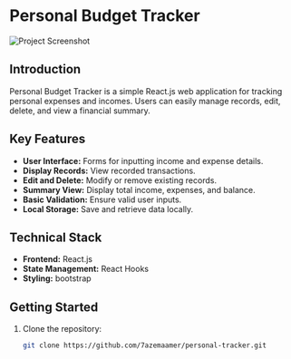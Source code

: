 # Personal Budget Tracker

![Project Screenshot](screenshot.png)

## Introduction

Personal Budget Tracker is a simple React.js web application for tracking personal expenses and incomes. Users can easily manage records, edit, delete, and view a financial summary.

## Key Features

- **User Interface:** Forms for inputting income and expense details.
- **Display Records:** View recorded transactions.
- **Edit and Delete:** Modify or remove existing records.
- **Summary View:** Display total income, expenses, and balance.
- **Basic Validation:** Ensure valid user inputs.
- **Local Storage:** Save and retrieve data locally.

## Technical Stack

- **Frontend:** React.js
- **State Management:** React Hooks
- **Styling:** bootstrap

## Getting Started

1. Clone the repository:

   ```bash
   git clone https://github.com/7azemaamer/personal-tracker.git

